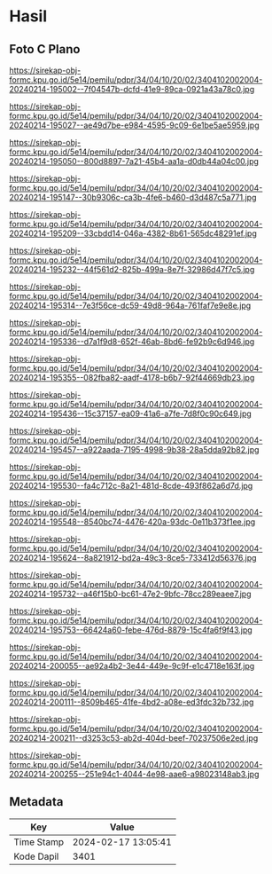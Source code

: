 # Hasil

## Foto C Plano

https://sirekap-obj-formc.kpu.go.id/5e14/pemilu/pdpr/34/04/10/20/02/3404102002004-20240214-195002--7f04547b-dcfd-41e9-89ca-0921a43a78c0.jpg

https://sirekap-obj-formc.kpu.go.id/5e14/pemilu/pdpr/34/04/10/20/02/3404102002004-20240214-195027--ae49d7be-e984-4595-9c09-6e1be5ae5959.jpg

https://sirekap-obj-formc.kpu.go.id/5e14/pemilu/pdpr/34/04/10/20/02/3404102002004-20240214-195050--800d8897-7a21-45b4-aa1a-d0db44a04c00.jpg

https://sirekap-obj-formc.kpu.go.id/5e14/pemilu/pdpr/34/04/10/20/02/3404102002004-20240214-195147--30b9306c-ca3b-4fe6-b460-d3d487c5a771.jpg

https://sirekap-obj-formc.kpu.go.id/5e14/pemilu/pdpr/34/04/10/20/02/3404102002004-20240214-195209--33cbdd14-046a-4382-8b61-565dc48291ef.jpg

https://sirekap-obj-formc.kpu.go.id/5e14/pemilu/pdpr/34/04/10/20/02/3404102002004-20240214-195232--44f561d2-825b-499a-8e7f-32986d47f7c5.jpg

https://sirekap-obj-formc.kpu.go.id/5e14/pemilu/pdpr/34/04/10/20/02/3404102002004-20240214-195314--7e3f56ce-dc59-49d8-964a-761faf7e9e8e.jpg

https://sirekap-obj-formc.kpu.go.id/5e14/pemilu/pdpr/34/04/10/20/02/3404102002004-20240214-195336--d7a1f9d8-652f-46ab-8bd6-fe92b9c6d946.jpg

https://sirekap-obj-formc.kpu.go.id/5e14/pemilu/pdpr/34/04/10/20/02/3404102002004-20240214-195355--082fba82-aadf-4178-b6b7-92f44669db23.jpg

https://sirekap-obj-formc.kpu.go.id/5e14/pemilu/pdpr/34/04/10/20/02/3404102002004-20240214-195436--15c37157-ea09-41a6-a7fe-7d8f0c90c649.jpg

https://sirekap-obj-formc.kpu.go.id/5e14/pemilu/pdpr/34/04/10/20/02/3404102002004-20240214-195457--a922aada-7195-4998-9b38-28a5dda92b82.jpg

https://sirekap-obj-formc.kpu.go.id/5e14/pemilu/pdpr/34/04/10/20/02/3404102002004-20240214-195530--fa4c712c-8a21-481d-8cde-493f862a6d7d.jpg

https://sirekap-obj-formc.kpu.go.id/5e14/pemilu/pdpr/34/04/10/20/02/3404102002004-20240214-195548--8540bc74-4476-420a-93dc-0e11b373f1ee.jpg

https://sirekap-obj-formc.kpu.go.id/5e14/pemilu/pdpr/34/04/10/20/02/3404102002004-20240214-195624--8a821912-bd2a-49c3-8ce5-733412d56376.jpg

https://sirekap-obj-formc.kpu.go.id/5e14/pemilu/pdpr/34/04/10/20/02/3404102002004-20240214-195732--a46f15b0-bc61-47e2-9bfc-78cc289eaee7.jpg

https://sirekap-obj-formc.kpu.go.id/5e14/pemilu/pdpr/34/04/10/20/02/3404102002004-20240214-195753--66424a60-febe-476d-8879-15c4fa6f9f43.jpg

https://sirekap-obj-formc.kpu.go.id/5e14/pemilu/pdpr/34/04/10/20/02/3404102002004-20240214-200055--ae92a4b2-3e44-449e-9c9f-e1c4718e163f.jpg

https://sirekap-obj-formc.kpu.go.id/5e14/pemilu/pdpr/34/04/10/20/02/3404102002004-20240214-200111--8509b465-41fe-4bd2-a08e-ed3fdc32b732.jpg

https://sirekap-obj-formc.kpu.go.id/5e14/pemilu/pdpr/34/04/10/20/02/3404102002004-20240214-200211--d3253c53-ab2d-404d-beef-70237506e2ed.jpg

https://sirekap-obj-formc.kpu.go.id/5e14/pemilu/pdpr/34/04/10/20/02/3404102002004-20240214-200255--251e94c1-4044-4e98-aae6-a98023148ab3.jpg


## Metadata

| Key        | Value               |
| ---------- | ------------------- |
| Time Stamp | 2024-02-17 13:05:41 |
| Kode Dapil | 3401                |




